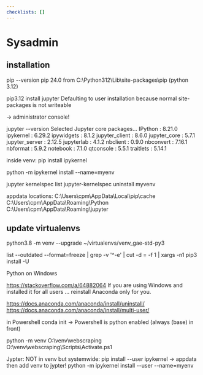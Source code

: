 ```yaml
---
checklists: []
---
```


# Sysadmin

## installation

pip --version
pip 24.0 from C:\Python312\Lib\site-packages\pip (python 3.12)

pip3.12 install jupyter
Defaulting to user installation because normal site-packages is not writeable

-> administrator console!

jupyter --version
Selected Jupyter core packages...
IPython : 8.21.0
ipykernel : 6.29.2
ipywidgets : 8.1.2
jupyter_client : 8.6.0
jupyter_core : 5.7.1
jupyter_server : 2.12.5
jupyterlab : 4.1.2
nbclient : 0.9.0
nbconvert : 7.16.1
nbformat : 5.9.2
notebook : 7.1.0
qtconsole : 5.5.1
traitlets : 5.14.1

inside venv: pip install ipykernel

python -m ipykernel install --name=myenv

jupyter kernelspec list
jupyter-kernelspec uninstall myvenv

appdata locations:
C:\Users\cpm\AppData\Local\pip\cache
C:\Users\cpm\AppData\Roaming\Python
C:\Users\cpm\AppData\Roaming\jupyter

## update virtualenvs

python3.8 -m venv --upgrade ~/virtualenvs/venv_gae-std-py3

list --outdated --format=freeze | grep -v '^\-e' | cut -d = -f 1 | xargs -n1 pip3 install -U

Python on Windows

https://stackoverflow.com/a/64882064
If you are using Windows and installed it for all users … reinstall Anaconda only for you.

https://docs.anaconda.com/anaconda/install/uninstall/
https://docs.anaconda.com/anaconda/install/multi-user/

in Powershell conda init -> Powershell is python enabled (always (base) in front)

python -m venv O:\venv\webscraping
O:\venv\webscraping\Scripts\Activate.ps1

Jypter:
NOT in venv but systemwide:
pip install --user ipykernel -> appdata
then add venv to jypter!
python -m ipykernel install --user --name=myenv
